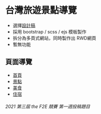 # 台灣旅遊景點導覽

- 選擇[設計稿](https://2021.thef2e.com/users/6296432819610583959)
- 採用 bootstrap / scss / ejs 模板製作
- 拆分為多頁式網站，同時製作出 RWD網頁
- 暫無功能

## 頁面導覽

- [首頁](https://joy-port.github.io/thef2e-week1/)
- [景點](https://joy-port.github.io/thef2e-week1/view.html)
- [美食](https://joy-port.github.io/thef2e-week1/food.html)
- [住宿](https://joy-port.github.io/thef2e-week1/hotel.html)

###### 2021 第三屆 the F2E 競賽 第一週投稿題目